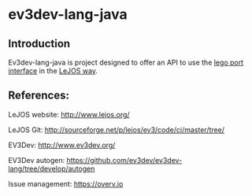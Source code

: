 # ev3dev-lang-java
## Introduction
Ev3dev-lang-java is project designed to offer an API to use the [lego port interface](http://www.ev3dev.org/docs/drivers/lego-port-class/) in the [LeJOS way](http://www.lejos.org/). 

## References:

LeJOS website: http://www.lejos.org/

LeJOS Git: http://sourceforge.net/p/lejos/ev3/code/ci/master/tree/

EV3Dev: http://www.ev3dev.org/

EV3Dev autogen: https://github.com/ev3dev/ev3dev-lang/tree/develop/autogen

Issue management: https://overv.io